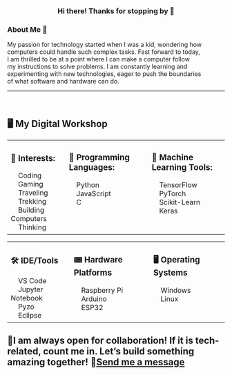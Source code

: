 <h3 align="center">Hi there! Thanks for stopping by 👋</h3>

### About Me 🙋
My passion for technology started when I was a kid, wondering how  
computers could handle such complex tasks. Fast forward to today,  
I am thrilled to be at a point where I can make a computer follow  
my instructions to solve problems. I am constantly learning and  
experimenting with new technologies, eager to push the boundaries  
of what software and hardware can do.
<hr> </hr>
<p>&nbsp;</p>


## 🖥️ My Digital Workshop
<!-- Table 1 -->
<table>
  <tr>
<td>
  <h3>📌 Interests: </h3>
  <div>
    &nbsp;&nbsp;&nbsp;&nbsp;Coding<br>
    &nbsp;&nbsp;&nbsp;&nbsp;Gaming<br>
    &nbsp;&nbsp;&nbsp;&nbsp;Traveling<br>
    &nbsp;&nbsp;&nbsp;&nbsp;Trekking<br>
    &nbsp;&nbsp;&nbsp;&nbsp;Building Computers<br>
    &nbsp;&nbsp;&nbsp;&nbsp;Thinking
  </div>
</td>
    <td>
      <h3>🧠 Programming Languages: </h3>
      &nbsp;&nbsp;&nbsp;&nbsp;Python<br>
      &nbsp;&nbsp;&nbsp;&nbsp;JavaScript<br>
      &nbsp;&nbsp;&nbsp;&nbsp;C<br>
      <br>
      <br>
      <br>
    </td>
    <td>
      <h3>🤖 Machine Learning Tools: </h3>
      &nbsp;&nbsp;&nbsp;&nbsp;TensorFlow<br>
      &nbsp;&nbsp;&nbsp;&nbsp;PyTorch<br>
      &nbsp;&nbsp;&nbsp;&nbsp;Scikit-Learn<br>
      &nbsp;&nbsp;&nbsp;&nbsp;Keras
      <br>
      <br>
      <br>
    </td>
    
  </tr>
</table>

<!-- Table 2 -->
<table>
  <tr>
    <td>
      <h3>🛠️ IDE/Tools</h3>
      &nbsp;&nbsp;&nbsp;&nbsp;VS Code<br>
      &nbsp;&nbsp;&nbsp;&nbsp;Jupyter Notebook<br>
      &nbsp;&nbsp;&nbsp;&nbsp;Pyzo<br>
      &nbsp;&nbsp;&nbsp;&nbsp;Eclipse
    </td>
    <td >
      <h3>📟 Hardware Platforms</h3>
      &nbsp;&nbsp;&nbsp;&nbsp;Raspberry Pi<br>
      &nbsp;&nbsp;&nbsp;&nbsp;Arduino<br>
      &nbsp;&nbsp;&nbsp;&nbsp;ESP32<br>
      <br>
    </td>
    <td>
      <h3>🖥️ Operating Systems</h3>
      &nbsp;&nbsp;&nbsp;&nbsp;Windows<br>
      &nbsp;&nbsp;&nbsp;&nbsp;Linux<br>
      <br>
      <br>
    </td>
  </tr>
</table>


## 🚀I am always open for collaboration! If it is tech-related, count me in. Let’s build something amazing together! 📧[Send me a message](mailto:sansingh3030@gmail.com)
